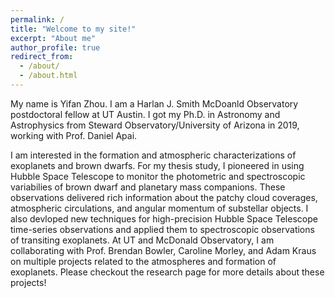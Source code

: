 ```yaml
---
permalink: /
title: "Welcome to my site!"
excerpt: "About me"
author_profile: true
redirect_from: 
  - /about/
  - /about.html
---
```


My name is Yifan Zhou. I am a Harlan J. Smith McDoanld Observatory postdoctoral fellow at UT Austin. I got my Ph.D. in Astronomy and Astrophysics from Steward Observatory/University of Arizona in 2019, working with Prof. Daniel Apai. 

I am interested in the formation and atmospheric characterizations of exoplanets and brown dwarfs. For my thesis study, I pioneered in using Hubble Space Telescope to monitor the photometric and spectroscopic variabilies of brown dwarf and planetary mass companions. These observations delivered rich information about the patchy cloud coverages, atmospheric circulations, and angular momentum of substellar objects. I also devloped new techniques for high-precision Hubble Space Telescope time-series observations and applied them to spectroscopic observations of transiting exoplanets. At UT and McDonald Observatory, I am collaborating with Prof. Brendan Bowler, Caroline Morley, and Adam Kraus on multiple projects related to the atmospheres and formation of exoplanets. Please checkout the research page for more details about these projects!
